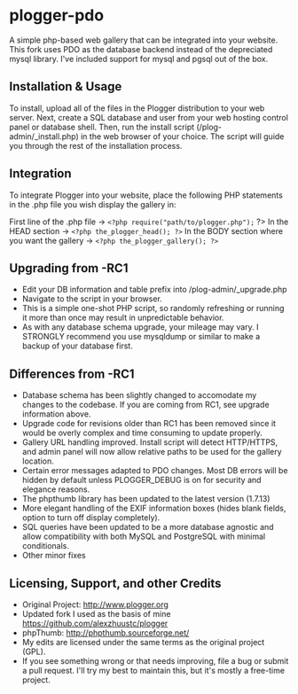 plogger-pdo
=======
A simple php-based web gallery that can be integrated into your website.
This fork uses PDO as the database backend instead of the depreciated mysql library. I've included support for mysql and pgsql out of the box.

Installation & Usage
--------------------
To install, upload all of the files in the Plogger distribution to your web server.
Next, create a SQL database and user from your web hosting control panel or database shell.
Then, run the install script (/plog-admin/_install.php) in the web browser of your choice.
The script will guide you through the rest of the installation process.

Integration
-----------
To integrate Plogger into your website, place the following PHP statements in the .php
file you wish display the gallery in:

First line of the .php file -> ```<?php require("path/to/plogger.php");``` ?>
In the HEAD section -> ```<?php the_plogger_head(); ?>```
In the BODY section where you want the gallery -> ```<?php the_plogger_gallery(); ?>```

Upgrading from -RC1
-------------------
- Edit your DB information and table prefix into /plog-admin/_upgrade.php 
- Navigate to the script in your browser.
- This is a simple one-shot PHP script, so randomly refreshing or running it more than once may result in unpredictable behavior. 
- As with any database schema upgrade, your mileage may vary. I STRONGLY recommend you use mysqldump or similar to make a backup of your database first. 

Differences from -RC1
---------------------
- Database schema has been slightly changed to accomodate my changes to the codebase. If you are coming from RC1, see upgrade information above.
- Upgrade code for revisions older than RC1 has been removed since it would be overly complex and time consuming to update properly.
- Gallery URL handling improved. Install script will detect HTTP/HTTPS, and admin panel will now allow relative paths to be used for the gallery location.
- Certain error messages adapted to PDO changes. Most DB errors will be hidden by default unless PLOGGER_DEBUG is on for security and elegance reasons.
- The phpthumb library has been updated to the latest version (1.7.13) 
- More elegant handling of the EXIF information boxes (hides blank fields, option to turn off display completely). 
- SQL queries have been updated to be a more database agnostic and allow compatibility with both MySQL and PostgreSQL with minimal conditionals. 
- Other minor fixes

Licensing, Support, and other Credits
-------------------------------------
- Original Project: http://www.plogger.org
- Updated fork I used as the basis of mine https://github.com/alexzhuustc/plogger
- phpThumb: http://phpthumb.sourceforge.net/
- My edits are licensed under the same terms as the original project (GPL).
- If you see something wrong or that needs improving, file a bug or submit a pull request. I'll try my best to maintain this, but it's mostly a free-time project.
